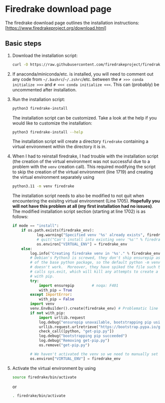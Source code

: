 # Firedrake download page

The firedrake download page outlines the installation instructions: [https://www.firedrakeproject.org/download.html]

## Basic steps

1. Download the installation script:

   ```bash
   curl -O https://raw.githubusercontent.com/firedrakeproject/firedrake/master/scripts/firedrake-install
   ```

2. If anaconda/miniconda/etc. is installed, you will need to comment out any code from `~/.bashrc`/`~/.zshrc`/etc. between the `# >>> conda initialize >>>` and `# <<< conda initialize <<<`. This can (probably) be uncommented after installation.
3. Run the installation script:

   ```bash
   python3 firedrake-install
   ```

   The installation script can be customized. Take a look at the help if you would like to customize the installation:
   
   ```bash
   python3 firedrake-install --help
   ```

   The installation script will create a directory `firedrake` containing a virtual environment within the directory it is in.

4. When I had to reinstall firedrake, I had trouble with the installation script (the creation of the virtual environment was not successful due to a problem with the `venv` creation call). This required modifying the script to skip the creation of the virtual environment (line 1719) and creating the virtual environment separately using

   ```bash
   python3.11 -m venv firedrake
   ```

   The installation script needs to also be modified to not quit when encountering the exisitng virtual environment (Line 1705). **Hopefully you will not have this problem at all (my first installation had no issues)**. The modified installation script section (starting at line 1702) is as follows:

   ```python
   if mode == "install":
       if os.path.exists(firedrake_env):
              log.warning("Specified venv '%s' already exists", firedrake_env)
              # quit("Can't install into existing venv '%s'" % firedrake_env) # We now allow for continuing if the venv already exists.
              os.environ["VIRTUAL_ENV"] = firedrake_env
       else:
           log.info("Creating firedrake venv in '%s'." % firedrake_env)
           # Debian's Python3 is screwed, they don't ship ensurepip as part
           # of the base python package, so the default python -m venv
           # doesn't work.  Moreover, they have spiked the file such that it
           # calls sys.exit, which will kill any attempts to create a venv
           # with pip.
           try:
               import ensurepip        # noqa: F401
               with_pip = True
           except ImportError:
               with_pip = False
           import venv
           venv.EnvBuilder().create(firedrake_env) # Problematic line for my installation
           if not with_pip:
               import urllib.request
               log.debug("ensurepip unavailable, bootstrapping pip using get-pip.py")
               urllib.request.urlretrieve("https://bootstrap.pypa.io/get-pip.py", filename="get-pip.py")
               check_call([python, "get-pip.py"])
               log.debug("bootstrapping pip succeeded")
               log.debug("Removing get-pip.py")
               os.remove("get-pip.py")
   
           # We haven't activated the venv so we need to manually set the environment.
           os.environ["VIRTUAL_ENV"] = firedrake_env
   ```

5. Activate the virtual environment by using

   ```bash
   source firedrake/bin/activate
   ```

   or

   ```bash
   . firedrake/bin/activate
   ```
